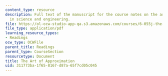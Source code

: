 ```yaml
---
content_type: resource
description: Full text of the manuscript for the course notes on the art of approximation
  in science and engineering.
file: https://ol-ocw-studio-app-qa.s3.amazonaws.com/courses/6-055j-the-art-of-approximation-in-science-and-engineering-spring-2008/311773ba1f658167d87a65f7cd05c045_book.pdf
file_type: application/pdf
learning_resource_types:
- Readings
ocw_type: OCWFile
parent_title: Readings
parent_type: CourseSection
resourcetype: Document
title: The Art of Approximation
uid: 311773ba-1f65-8167-d87a-65f7cd05c045
---
```

